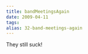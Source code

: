 ```yaml
---
title: bandMeetingsAgain
date: 2009-04-11
tags: 
alias: 32-band-meetings-again
---
```


They still suck!